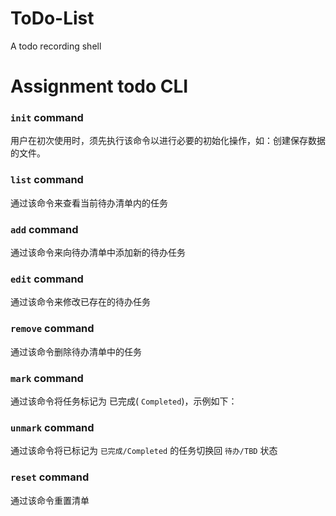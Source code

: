 # ToDo-List
A todo recording shell

# Assignment todo CLI

### `init` command

用户在初次使用时，须先执行该命令以进行必要的初始化操作，如：创建保存数据的文件。

### `list` command

通过该命令来查看当前待办清单内的任务

### `add` command

通过该命令来向待办清单中添加新的待办任务

### `edit` command

通过该命令来修改已存在的待办任务

### `remove` command

通过该命令删除待办清单中的任务

### `mark` command

通过该命令将任务标记为 已完成( `Completed`)，示例如下：

### `unmark` command

通过该命令将已标记为 `已完成/Completed` 的任务切换回 `待办/TBD` 状态

### `reset` command

通过该命令重置清单
